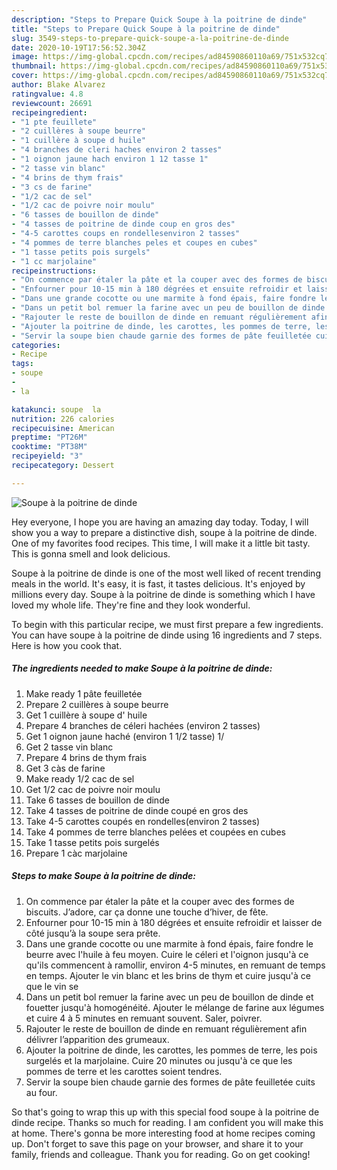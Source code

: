 ```yaml
---
description: "Steps to Prepare Quick Soupe à la poitrine de dinde"
title: "Steps to Prepare Quick Soupe à la poitrine de dinde"
slug: 3549-steps-to-prepare-quick-soupe-a-la-poitrine-de-dinde
date: 2020-10-19T17:56:52.304Z
image: https://img-global.cpcdn.com/recipes/ad84590860110a69/751x532cq70/soupe-a-la-poitrine-de-dinde-photo-principale-de-la-recette.jpg
thumbnail: https://img-global.cpcdn.com/recipes/ad84590860110a69/751x532cq70/soupe-a-la-poitrine-de-dinde-photo-principale-de-la-recette.jpg
cover: https://img-global.cpcdn.com/recipes/ad84590860110a69/751x532cq70/soupe-a-la-poitrine-de-dinde-photo-principale-de-la-recette.jpg
author: Blake Alvarez
ratingvalue: 4.8
reviewcount: 26691
recipeingredient:
- "1 pte feuillete"
- "2 cuillères à soupe beurre"
- "1 cuillère à soupe d huile"
- "4 branches de cleri haches environ 2 tasses"
- "1 oignon jaune hach environ 1 12 tasse 1"
- "2 tasse vin blanc"
- "4 brins de thym frais"
- "3 cs de farine"
- "1/2 cac de sel"
- "1/2 cac de poivre noir moulu"
- "6 tasses de bouillon de dinde"
- "4 tasses de poitrine de dinde coup en gros des"
- "4-5 carottes coups en rondellesenviron 2 tasses"
- "4 pommes de terre blanches peles et coupes en cubes"
- "1 tasse petits pois surgels"
- "1 cc marjolaine"
recipeinstructions:
- "On commence par étaler la pâte et la couper avec des formes de biscuits. J’adore, car ça donne une touche d’hiver, de fête."
- "Enfourner pour 10-15 min à 180 dégrées et ensuite refroidir et laisser de côté jusqu’à la soupe sera prête."
- "Dans une grande cocotte ou une marmite à fond épais, faire fondre le beurre avec l&#39;huile à feu moyen. Cuire le céleri et l&#39;oignon jusqu&#39;à ce qu&#39;ils commencent à ramollir, environ 4-5 minutes, en remuant de temps en temps. Ajouter le vin blanc et les brins de thym et cuire jusqu&#39;à ce que le vin se"
- "Dans un petit bol remuer la farine avec un peu de bouillon de dinde et fouetter jusqu&#39;à homogénéité. Ajouter le mélange de farine aux légumes et cuire 4 à 5 minutes en remuant souvent. Saler, poivrer."
- "Rajouter le reste de bouillon de dinde en remuant régulièrement afin délivrer l’apparition des grumeaux."
- "Ajouter la poitrine de dinde, les carottes, les pommes de terre, les pois surgelés et la marjolaine. Cuire 20 minutes ou jusqu&#39;à ce que les pommes de terre et les carottes soient tendres."
- "Servir la soupe bien chaude garnie des formes de pâte feuilletée cuits au four."
categories:
- Recipe
tags:
- soupe
- 
- la

katakunci: soupe  la 
nutrition: 226 calories
recipecuisine: American
preptime: "PT26M"
cooktime: "PT38M"
recipeyield: "3"
recipecategory: Dessert

---
```



![Soupe à la poitrine de dinde](https://img-global.cpcdn.com/recipes/ad84590860110a69/751x532cq70/soupe-a-la-poitrine-de-dinde-photo-principale-de-la-recette.jpg)

Hey everyone, I hope you are having an amazing day today. Today, I will show you a way to prepare a distinctive dish, soupe à la poitrine de dinde. One of my favorites food recipes. This time, I will make it a little bit tasty. This is gonna smell and look delicious.

Soupe à la poitrine de dinde is one of the most well liked of recent trending meals in the world. It's easy, it is fast, it tastes delicious. It's enjoyed by millions every day. Soupe à la poitrine de dinde is something which I have loved my whole life. They're fine and they look wonderful.




To begin with this particular recipe, we must first prepare a few ingredients. You can have soupe à la poitrine de dinde using 16 ingredients and 7 steps. Here is how you cook that.

<!--inarticleads1-->

##### The ingredients needed to make Soupe à la poitrine de dinde:

1. Make ready 1 pâte feuilletée
1. Prepare 2 cuillères à soupe beurre
1. Get 1 cuillère à soupe d&#39; huile
1. Prepare 4 branches de céleri hachées (environ 2 tasses)
1. Get 1 oignon jaune haché (environ 1 1/2 tasse) 1/
1. Get 2 tasse vin blanc
1. Prepare 4 brins de thym frais
1. Get 3 càs de farine
1. Make ready 1/2 cac de sel
1. Get 1/2 cac de poivre noir moulu
1. Take 6 tasses de bouillon de dinde
1. Take 4 tasses de poitrine de dinde coupé en gros des
1. Take 4-5 carottes coupés en rondelles(environ 2 tasses)
1. Take 4 pommes de terre blanches pelées et coupées en cubes
1. Take 1 tasse petits pois surgelés
1. Prepare 1 càc marjolaine




<!--inarticleads2-->

##### Steps to make Soupe à la poitrine de dinde:

1. On commence par étaler la pâte et la couper avec des formes de biscuits. J’adore, car ça donne une touche d’hiver, de fête.
1. Enfourner pour 10-15 min à 180 dégrées et ensuite refroidir et laisser de côté jusqu’à la soupe sera prête.
1. Dans une grande cocotte ou une marmite à fond épais, faire fondre le beurre avec l&#39;huile à feu moyen. Cuire le céleri et l&#39;oignon jusqu&#39;à ce qu&#39;ils commencent à ramollir, environ 4-5 minutes, en remuant de temps en temps. Ajouter le vin blanc et les brins de thym et cuire jusqu&#39;à ce que le vin se
1. Dans un petit bol remuer la farine avec un peu de bouillon de dinde et fouetter jusqu&#39;à homogénéité. Ajouter le mélange de farine aux légumes et cuire 4 à 5 minutes en remuant souvent. Saler, poivrer.
1. Rajouter le reste de bouillon de dinde en remuant régulièrement afin délivrer l’apparition des grumeaux.
1. Ajouter la poitrine de dinde, les carottes, les pommes de terre, les pois surgelés et la marjolaine. Cuire 20 minutes ou jusqu&#39;à ce que les pommes de terre et les carottes soient tendres.
1. Servir la soupe bien chaude garnie des formes de pâte feuilletée cuits au four.




So that's going to wrap this up with this special food soupe à la poitrine de dinde recipe. Thanks so much for reading. I am confident you will make this at home. There's gonna be more interesting food at home recipes coming up. Don't forget to save this page on your browser, and share it to your family, friends and colleague. Thank you for reading. Go on get cooking!
